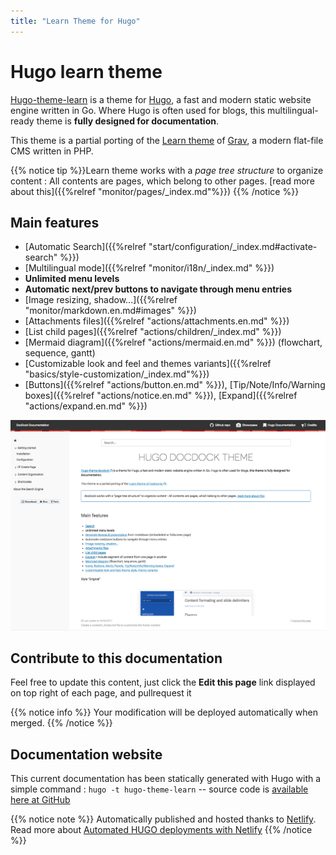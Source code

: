 ```yaml
---
title: "Learn Theme for Hugo"
---
```


# Hugo learn theme

[Hugo-theme-learn](http://github.com/matcornic/hugo-theme-learn) is a theme for [Hugo](https://gohugo.io/), a fast and modern static website engine written in Go. Where Hugo is often used for blogs, this multilingual-ready theme is **fully designed for documentation**.

This theme is a partial porting of the [Learn theme](http://learn.getgrav.org/) of [Grav](https://getgrav.org/), a modern flat-file CMS written in PHP.

{{% notice tip %}}Learn theme works with a _page tree structure_ to organize content : All contents are pages, which belong to other pages. [read more about this]({{%relref "monitor/pages/_index.md"%}}) 
{{% /notice %}}

## Main features

* [Automatic Search]({{%relref "start/configuration/_index.md#activate-search" %}})
* [Multilingual mode]({{%relref "monitor/i18n/_index.md" %}})
* **Unlimited menu levels**
* **Automatic next/prev buttons to navigate through menu entries**
* [Image resizing, shadow...]({{%relref "monitor/markdown.en.md#images" %}})
* [Attachments files]({{%relref "actions/attachments.en.md" %}})
* [List child pages]({{%relref "actions/children/_index.md" %}})
* [Mermaid diagram]({{%relref "actions/mermaid.en.md" %}}) (flowchart, sequence, gantt)
* [Customizable look and feel and themes variants]({{%relref "basics/style-customization/_index.md"%}})
* [Buttons]({{%relref "actions/button.en.md" %}}), [Tip/Note/Info/Warning boxes]({{%relref "actions/notice.en.md" %}}), [Expand]({{%relref "actions/expand.en.md" %}})

![Screenshot](https://github.com/matcornic/hugo-theme-learn/raw/master/images/screenshot.png?width=40pc&classes=shadow)

## Contribute to this documentation
Feel free to update this content, just click the **Edit this page** link displayed on top right of each page, and pullrequest it

{{% notice info %}}
Your modification will be deployed automatically when merged.
{{% /notice %}}

## Documentation website
This current documentation has been statically generated with Hugo with a simple command : `hugo -t hugo-theme-learn` -- source code is [available here at GitHub](https://github.com/matcornic/hugo-theme-learn)

{{% notice note %}}
Automatically published and hosted thanks to [Netlify](https://www.netlify.com/). Read more about [Automated HUGO deployments with Netlify](https://www.netlify.com/blog/2015/07/30/hosting-hugo-on-netlifyinsanely-fast-deploys/)
{{% /notice %}}